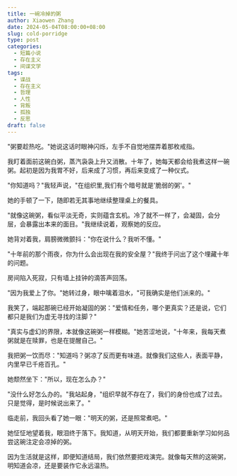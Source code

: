 ```yaml
---
title: 一碗冷掉的粥
author: Xiaowen Zhang
date: 2024-05-04T08:00:00+08:00
slug: cold-porridge
type: post
categories:
  - 短篇小说
  - 存在主义
  - 间谍文学
tags:
  - 谍战
  - 存在主义
  - 哲理
  - 人性
  - 背叛
  - 孤独
  - 反思
draft: false
---
```


"粥要趁热吃。"她说这话时眼神闪烁，左手不自觉地摆弄着那枚戒指。

我盯着面前这碗白粥，蒸汽袅袅上升又消散。十年了，她每天都会给我煮这样一碗粥。起初是因为我胃不好，后来成了习惯，再后来变成了一种仪式。

"你知道吗？"我轻声说，"在组织里,我们有个暗号就是'脆弱的粥'。"

她的手顿了一下，随即若无其事地继续整理桌上的餐具。

"就像这碗粥，看似平淡无奇，实则蕴含玄机。冷了就不一样了，会凝固，会分层，会暴露出本来的面目。"我继续说着，观察她的反应。

她背对着我，肩膀微微颤抖："你在说什么？我听不懂。"

"十年前的那个雨夜，你为什么会出现在我的安全屋？"我终于问出了这个埋藏十年的问题。

房间陷入死寂，只有墙上挂钟的滴答声回荡。

"因为我爱上了你。"她转过身，眼中噙着泪水，"可我确实是他们派来的。"

我笑了，端起那碗已经开始凝固的粥："爱情和任务，哪个更真实？还是说，它们都只是我们为虚无寻找的注脚？"

"真实与虚幻的界限，本就像这碗粥一样模糊。"她苦涩地说，"十年来，我每天煮粥就是在赎罪，也是在提醒自己。"

我把粥一饮而尽："知道吗？粥凉了反而更有味道。就像我们这些人，表面平静，内里早已千疮百孔。"

她颓然坐下："所以，现在怎么办？"

"没什么好怎么办的。"我站起身，"组织早就不存在了，我们的身份也成了过去。只是觉得，是时候说出来了。"

临走前，我回头看了她一眼："明天的粥，还是照常煮吧。"

她怔怔地望着我，眼泪终于落下。我知道，从明天开始，我们都要重新学习如何品尝这碗注定会凉掉的粥。

因为生活就是这样，即便知道结局，我们依然要把戏演完。就像每天熬的这碗粥，明知道会凉，还是要装作它永远温热。